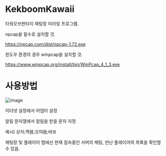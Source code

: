 # KekboomKawaii

타워오브판타지 채팅창 미러링 프로그램.

npcap을 필수로 설치할 것.

https://npcap.com/dist/npcap-1.72.exe

윈도우 환경의 경우  winpcap을 설치할 것.

https://www.winpcap.org/install/bin/WinPcap_4_1_3.exe

# 사용방법

![image](https://github.com/murbong/KekboomKawaii/assets/28767677/dbb5e150-c634-485d-bb10-e861a6e01832)

이더넷 설정에서 어댑터 설정

알림 문자열에서 알림을 받을 문자 지정

예시) 상자;켁븜;오야븜;바보

채팅창 및 플레이어 탭에선 현재 접속중인 서버의 채팅, 만난 플레이어의 목록을 확인할 수 있음.

